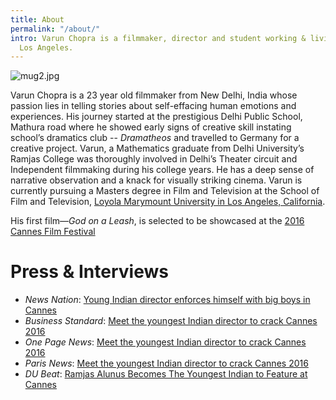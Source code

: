 ```yaml
---
title: About
permalink: "/about/"
intro: Varun Chopra is a filmmaker, director and student working & living out of sunny
  Los Angeles.
---
```


![mug2.jpg](/uploads/mug2.jpg)

Varun Chopra is a 23 year old filmmaker from New Delhi, India whose passion lies in telling stories about self-effacing human emotions and experiences. His journey started at the prestigious Delhi Public School, Mathura road where he showed early signs of creative skill instating school’s dramatics club -- *Dramatheos* and travelled to Germany for a creative project. Varun, a Mathematics graduate from Delhi University’s Ramjas College was thoroughly involved in Delhi’s Theater circuit and Independent filmmaking during his college years. He has a deep sense of narrative observation and a knack for visually striking cinema. Varun is currently pursuing a Masters degree in Film and Television at the School of Film and Television, [Loyola Marymount University in Los Angeles, California](http://www.lmu.edu/).

His first film&mdash;*God on a Leash*, is selected to be showcased at the [2016 Cannes Film Festival](http://sub.festival-cannes.fr/SfcCatalogue/MovieDetail/f6d5ff19-78ed-4411-9756-8ae088ce8165)

# Press & Interviews

- *News Nation*: [Young Indian director enforces himself with big boys in Cannes](http://www.newsnation.in/article/127759-young-indian-director-enforces-himself-with-big-boys-in-cannes.html)
- *Business Standard*: [Meet the youngest Indian director to crack Cannes 2016](http://www.business-standard.com/article/news-ani/meet-the-youngest-indian-director-to-crack-cannes-2016-116042500492_1.html)
- *One Page News*: [Meet the youngest Indian director to crack Cannes 2016](http://www.onenewspage.com/n/Entertainment/759lhubxi/Meet-the-youngest-Indian-director-to-crack-Cannes.htm)
- *Paris News*: [Meet the youngest Indian director to crack Cannes 2016](http://www.parisnews.net/index.php/sid/243484889)
- *DU Beat*: [Ramjas Alunus Becomes The Youngest Indian to Feature at Cannes](http://dubeat.com/2016/04/ramjas-alumni-becomes-the-youngest-indian-to-feature-at-cannes/)


<!-- <iframe src="https://player.vimeo.com/video/164217501" width="640" height="360" frameborder="0" webkitallowfullscreen mozallowfullscreen allowfullscreen></iframe> -->
